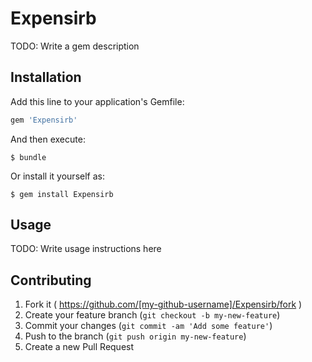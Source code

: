 # Expensirb

TODO: Write a gem description

## Installation

Add this line to your application's Gemfile:

```ruby
gem 'Expensirb'
```

And then execute:

    $ bundle

Or install it yourself as:

    $ gem install Expensirb

## Usage

TODO: Write usage instructions here

## Contributing

1. Fork it ( https://github.com/[my-github-username]/Expensirb/fork )
2. Create your feature branch (`git checkout -b my-new-feature`)
3. Commit your changes (`git commit -am 'Add some feature'`)
4. Push to the branch (`git push origin my-new-feature`)
5. Create a new Pull Request
